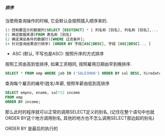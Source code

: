 ##### 排序

当使用查询操作的时候, 它会默认会按照插入顺序来的.

```sql
(3 控制要显示的数据列)SELECT [DISTINCT] * | 列名称 [别名], 列名称 [别名],... 
(1 确定数据来源)FROM 表名称 [别名]
(2 确定满足条件的数据行)[WHERE 过滤条件];
(4 针对查询结果进行排序) [ORDER BY 字段[ASC|DESC], 字段 [ASC|DESC]... ]
```



- ASC (默认, 不写也是ASC): 按照升序的方式排序

按照工资由高到低排序, 如果工资相同, 按照雇用日期由早到晚排序. 

```sql
SELECT * FROM emp WHERE job IN ('SALESMAN') ORDER BY sal DESC, hiredate;
```



查询每个雇员的编号\姓名\年薪, 按照年薪由低到高排序

```sql
SELECT empno, ename, sal*12 income 
FROM emp 
ORDER BY income;
```

那么此时的程序就可以正常的调用SELECT定义的别名, (记住在整个语句中也就ORDER BY这个地方调用别名, 其他的地方也不怎么调用SELECT那边起的别名)



ORDER BY 是最后的执行的

